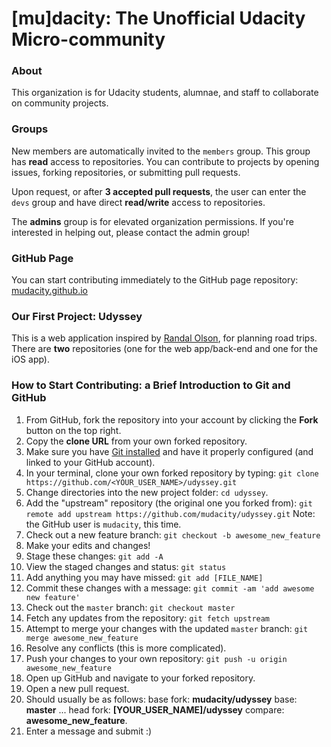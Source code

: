 # [mu]dacity: The Unofficial Udacity Micro-community

### About

This organization is for Udacity students, alumnae, and staff to collaborate on community projects.

### Groups

New members are automatically invited to the `members` group. This group has **read** access to repositories. You can contribute to projects by opening issues, forking repositories, or submitting pull requests.

Upon request, or after **3 accepted pull requests**, the user can enter the `devs` group and have direct **read/write** access to repositories.

The **admins** group is for elevated organization permissions. If you're interested in helping out, please contact the admin group!

### GitHub Page

You can start contributing immediately to the GitHub page repository: [mudacity.github.io](https://github.com/mudacity/mudacity.github.io)

### Our First Project: **Udyssey**

This is a web application inspired by [Randal Olson](https://twitter.com/randal_olson/status/575087050589868032), for planning road trips. There are **two** repositories (one for the web app/back-end and one for the iOS app).

### How to Start Contributing: a Brief Introduction to Git and GitHub

1. From GitHub, fork the repository into your account by clicking the **Fork** button on the top right.
2. Copy the **clone URL** from your own forked repository.
3. Make sure you have [Git installed](http://git-scm.com/book/en/v2/Getting-Started-Installing-Git) and have it properly configured (and linked to your GitHub account).
4. In your terminal, clone your own forked repository by typing: `git clone https://github.com/<YOUR_USER_NAME>/udyssey.git`
5. Change directories into the new project folder: `cd udyssey`.
6. Add the "upstream" repository (the original one you forked from): `git remote add upstream https://github.com/mudacity/udyssey.git` Note: the GitHub user is `mudacity`, this time.
7. Check out a new feature branch: `git checkout -b awesome_new_feature`
8. Make your edits and changes!
9. Stage these changes: `git add -A`
10. View the staged changes and status: `git status`
11. Add anything you may have missed: `git add [FILE_NAME]`
12. Commit these changes with a message: `git commit -am 'add awesome new feature'`
13. Check out the `master` branch: `git checkout master`
14. Fetch any updates from the repository: `git fetch upstream`
15. Attempt to merge your changes with the updated `master` branch: `git merge awesome_new_feature`
16. Resolve any conflicts (this is more complicated).
17. Push your changes to your own repository: `git push -u origin awesome_new_feature`
18. Open up GitHub and navigate to your forked repository.
19. Open a new pull request.
20. Should usually be as follows: base fork: **mudacity/udyssey** base: **master** ... head fork: **[YOUR_USER_NAME]/udyssey** compare: **awesome_new_feature**.
21. Enter a message and submit :)
